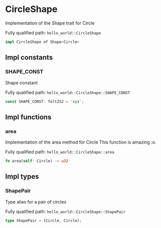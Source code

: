 # CircleShape

Implementation of the Shape trait for Circle


Fully qualified path: `hello_world::CircleShape`

```rust
impl CircleShape of Shape<Circle>
```

## Impl constants

### SHAPE_CONST

Shape constant


Fully qualified path: `hello_world::CircleShape::SHAPE_CONST`

```rust
const SHAPE_CONST: felt252 = 'xyz';
```


## Impl functions

### area

Implementation of the area method for Circle
This function is amazing :o.


Fully qualified path: `hello_world::CircleShape::area`

```rust
fn area(self: Circle) -> u32
```


## Impl types

### ShapePair

Type alias for a pair of circles


Fully qualified path: `hello_world::CircleShape::ShapePair`

```rust
type ShapePair = (Circle, Circle);
```


